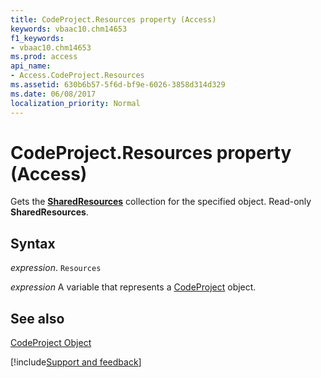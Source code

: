 ```yaml
---
title: CodeProject.Resources property (Access)
keywords: vbaac10.chm14653
f1_keywords:
- vbaac10.chm14653
ms.prod: access
api_name:
- Access.CodeProject.Resources
ms.assetid: 630b6b57-5f6d-bf9e-6026-3858d314d329
ms.date: 06/08/2017
localization_priority: Normal
---
```



# CodeProject.Resources property (Access)

Gets the  **[SharedResources](Access.SharedResources.md)** collection for the specified object. Read-only **SharedResources**.


## Syntax

_expression_. `Resources`

_expression_ A variable that represents a [CodeProject](Access.CodeProject.md) object.


## See also


[CodeProject Object](Access.CodeProject.md)

[!include[Support and feedback](~/includes/feedback-boilerplate.md)]